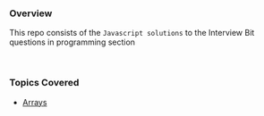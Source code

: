 ### Overview

This repo consists of the <code>Javascript solutions</code> to the Interview Bit questions in programming section

<br>

### Topics Covered

- <a href='https://github.com/dineshnadimpalli/JS_Solutions_InterviewBit/tree/master/Arrays'>Arrays</a>